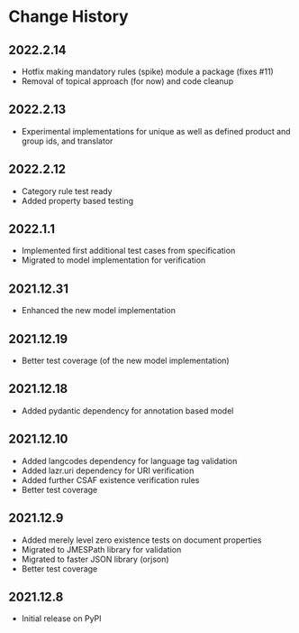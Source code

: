 # Change History

## 2022.2.14

* Hotfix making mandatory rules (spike) module a package (fixes #11)
* Removal of topical approach (for now) and code cleanup

## 2022.2.13

* Experimental implementations for unique as well as defined product and group ids, and translator 

## 2022.2.12

* Category rule test ready
* Added property based testing

## 2022.1.1

* Implemented first additional test cases from specification
* Migrated to model implementation for verification

## 2021.12.31

* Enhanced the new model implementation

## 2021.12.19

* Better test coverage (of the new model implementation)

## 2021.12.18

* Added pydantic dependency for annotation based model

## 2021.12.10

* Added langcodes dependency for language tag validation
* Added lazr.uri dependency for URI verification
* Added further CSAF existence verification rules
* Better test coverage

## 2021.12.9

* Added merely level zero existence tests on document properties 
* Migrated to JMESPath library for validation
* Migrated to faster JSON library (orjson)
* Better test coverage

## 2021.12.8

* Initial release on PyPI

